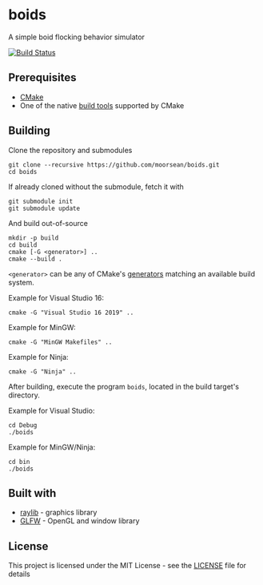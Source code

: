 # boids

A simple boid flocking behavior simulator

[![Build Status](https://travis-ci.com/lizardnoises/flocking-c.svg?token=rJ24sZWsqJdCKispJxxN&branch=main)](https://travis-ci.com/lizardnoises/flocking-c)

## Prerequisites

- [CMake](https://cmake.org/)
- One of the native [build tools](https://cmake.org/cmake/help/latest/manual/cmake-generators.7.html) supported by CMake

## Building

Clone the repository and submodules

```
git clone --recursive https://github.com/moorsean/boids.git
cd boids
```

If already cloned without the submodule, fetch it with

```
git submodule init
git submodule update
```

And build out-of-source

```
mkdir -p build
cd build
cmake [-G <generator>] ..
cmake --build .
```

`<generator>` can be any of CMake's [generators](https://cmake.org/cmake/help/latest/manual/cmake-generators.7.html) matching an available build system.

Example for Visual Studio 16:

```
cmake -G "Visual Studio 16 2019" ..
```

Example for MinGW:

```
cmake -G "MinGW Makefiles" ..
```

Example for Ninja:

```
cmake -G "Ninja" ..
```

After building, execute the program `boids`, located in the build target's directory.

Example for Visual Studio:

```
cd Debug
./boids
```

Example for MinGW/Ninja:

```
cd bin
./boids
```

## Built with

- [raylib](https://www.raylib.com/) - graphics library
- [GLFW](https://www.glfw.org/) - OpenGL and window library

## License

This project is licensed under the MIT License - see the [LICENSE](LICENSE) file for details
